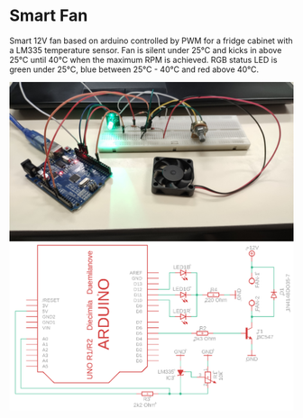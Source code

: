 # Smart Fan

Smart 12V fan based on arduino controlled by PWM for a fridge cabinet with a LM335 temperature sensor.
Fan is silent under 25°C and kicks in above 25°C until 40°C when the maximum RPM is achieved.
RGB status LED is green under 25°C, blue between 25°C - 40°C and red above 40°C.

![Beadboard](https://github.com/DriesDebouver/Smart-fan-based-on-arduino/blob/master/Arduino%20breadboard.jpg)
![Schematic](https://github.com/DriesDebouver/Smart-fan-based-on-arduino/blob/master/Schema.PNG)
